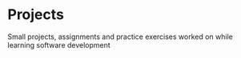 # Projects
Small projects, assignments and practice exercises worked on while learning software development
